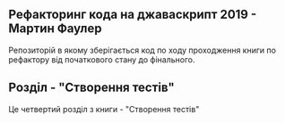 ## Рефакторинг кода на джаваскрипт 2019 - Мартин Фаулер

Репозиторій в якому зберігається код по ходу проходження книги по рефактору від початкового стану до фінального.

## Розділ - "Створення тестів"
Це четвертий розділ з книги - "Створення тестів"
